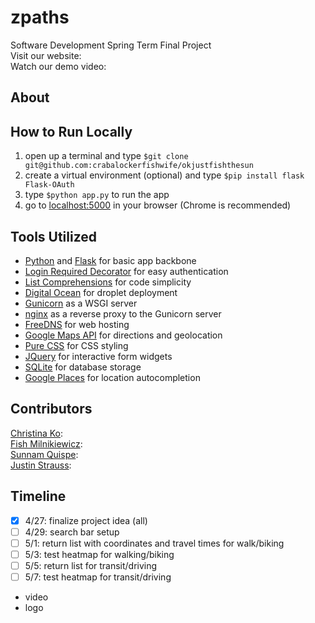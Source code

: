 zpaths
=========
Software Development Spring Term Final Project  
Visit our website:  
Watch our demo video:  

## About



## How to Run Locally

1. open up a terminal and type `$git clone git@github.com:crabalockerfishwife/okjustfishthesun`
2. create a virtual environment (optional) and type `$pip install flask Flask-OAuth`
3. type `$python app.py` to run the app
4. go to [localhost:5000](localhost:5000) in your browser (Chrome is recommended)

## Tools Utilized

- [Python](https://www.python.org/) and [Flask](http://flask.pocoo.org/) for basic app backbone  
- [Login Required Decorator](http://flask.pocoo.org/docs/0.10/patterns/viewdecorators/) for easy authentication  
- [List Comprehensions](https://docs.python.org/2/tutorial/datastructures.html) for code simplicity  
- [Digital Ocean](https://www.digitalocean.com/) for droplet deployment  
- [Gunicorn](http://gunicorn.org/) as a WSGI server  
- [nginx](http://nginx.org/) as a reverse proxy to the Gunicorn server  
- [FreeDNS](http://freedns.afraid.org/) for web hosting  
- [Google Maps API](https://developers.google.com/maps/) for directions and geolocation  
- [Pure CSS](http://purecss.io/) for CSS styling  
- [JQuery](http://jquery.com/) for interactive form widgets  
- [SQLite](http://www.sqlite.org/) for database storage  
- [Google Places](https://developers.google.com/maps/documentation/javascript/examples/places-autocomplete) for location autocompletion  

## Contributors
[Christina Ko]():  
[Fish Milnikiewicz]():  
[Sunnam Quispe]():  
[Justin Strauss](https://github.com/justinstrauss):  

## Timeline
- [X] 4/27: finalize project idea (all)
- [ ] 4/29: search bar setup 
- [ ] 5/1: return list with coordinates and travel times for walk/biking
- [ ] 5/3: test heatmap for walking/biking
- [ ] 5/5: return list for transit/driving
- [ ] 5/7: test heatmap for transit/driving
- video
- logo
